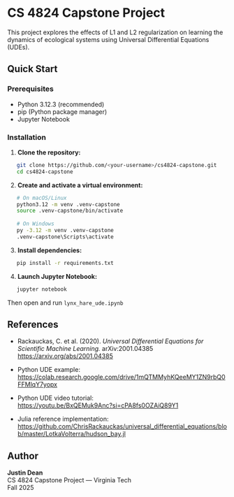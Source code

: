 # CS 4824 Capstone Project

This project explores the effects of L1 and L2 regularization on learning the dynamics of ecological systems using Universal Differential Equations (UDEs).

## Quick Start

### Prerequisites

- Python 3.12.3 (recommended)
- pip (Python package manager)
- Jupyter Notebook

### Installation

1. **Clone the repository:**
```bash
   git clone https://github.com/<your-username>/cs4824-capstone.git
   cd cs4824-capstone
```

2. **Create and activate a virtual environment:**
```bash
   # On macOS/Linux
   python3.12 -m venv .venv-capstone
   source .venv-capstone/bin/activate
   
   # On Windows
   py -3.12 -m venv .venv-capstone
   .venv-capstone\Scripts\activate
```

3. **Install dependencies:**
```bash
   pip install -r requirements.txt
```

4. **Launch Jupyter Notebook:**
```bash
   jupyter notebook
```
   
   Then open and run `lynx_hare_ude.ipynb`

## References

- Rackauckas, C. et al. (2020). *Universal Differential Equations for Scientific Machine Learning.* arXiv:2001.04385  
  https://arxiv.org/abs/2001.04385
  
- Python UDE example:  
  https://colab.research.google.com/drive/1mQTMMyhKQeeMY1ZN9rbQ0FFMlqY7yopx
  
- Python UDE video tutorial:  
  https://youtu.be/BxQEMuk9Anc?si=cPA8fs0OZAiQ89Y1
  
- Julia reference implementation:  
  https://github.com/ChrisRackauckas/universal_differential_equations/blob/master/LotkaVolterra/hudson_bay.jl

## Author

**Justin Dean**  
CS 4824 Capstone Project — Virginia Tech  
Fall 2025
